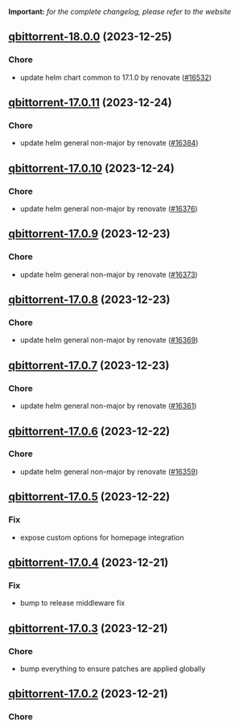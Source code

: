 **Important:**
*for the complete changelog, please refer to the website*




## [qbittorrent-18.0.0](https://github.com/truecharts/charts/compare/qbittorrent-17.0.11...qbittorrent-18.0.0) (2023-12-25)

### Chore

- update helm chart common to 17.1.0 by renovate ([#16532](https://github.com/truecharts/charts/issues/16532))
  
  


## [qbittorrent-17.0.11](https://github.com/truecharts/charts/compare/qbittorrent-17.0.10...qbittorrent-17.0.11) (2023-12-24)

### Chore

- update helm general non-major by renovate ([#16384](https://github.com/truecharts/charts/issues/16384))
  
  


## [qbittorrent-17.0.10](https://github.com/truecharts/charts/compare/qbittorrent-17.0.9...qbittorrent-17.0.10) (2023-12-24)

### Chore

- update helm general non-major by renovate ([#16376](https://github.com/truecharts/charts/issues/16376))
  
  


## [qbittorrent-17.0.9](https://github.com/truecharts/charts/compare/qbittorrent-17.0.8...qbittorrent-17.0.9) (2023-12-23)

### Chore

- update helm general non-major by renovate ([#16373](https://github.com/truecharts/charts/issues/16373))
  
  


## [qbittorrent-17.0.8](https://github.com/truecharts/charts/compare/qbittorrent-17.0.7...qbittorrent-17.0.8) (2023-12-23)

### Chore

- update helm general non-major by renovate ([#16369](https://github.com/truecharts/charts/issues/16369))
  
  


## [qbittorrent-17.0.7](https://github.com/truecharts/charts/compare/qbittorrent-17.0.6...qbittorrent-17.0.7) (2023-12-23)

### Chore

- update helm general non-major by renovate ([#16361](https://github.com/truecharts/charts/issues/16361))
  
  


## [qbittorrent-17.0.6](https://github.com/truecharts/charts/compare/qbittorrent-17.0.5...qbittorrent-17.0.6) (2023-12-22)

### Chore

- update helm general non-major by renovate ([#16359](https://github.com/truecharts/charts/issues/16359))
  
  


## [qbittorrent-17.0.5](https://github.com/truecharts/charts/compare/qbittorrent-17.0.4...qbittorrent-17.0.5) (2023-12-22)

### Fix

- expose custom options for homepage integration
  
  


## [qbittorrent-17.0.4](https://github.com/truecharts/charts/compare/qbittorrent-17.0.3...qbittorrent-17.0.4) (2023-12-21)

### Fix

- bump to release middleware fix
  
  


## [qbittorrent-17.0.3](https://github.com/truecharts/charts/compare/qbittorrent-17.0.2...qbittorrent-17.0.3) (2023-12-21)

### Chore

- bump everything to ensure patches are applied globally
  
  


## [qbittorrent-17.0.2](https://github.com/truecharts/charts/compare/qbittorrent-17.0.1...qbittorrent-17.0.2) (2023-12-21)

### Chore
